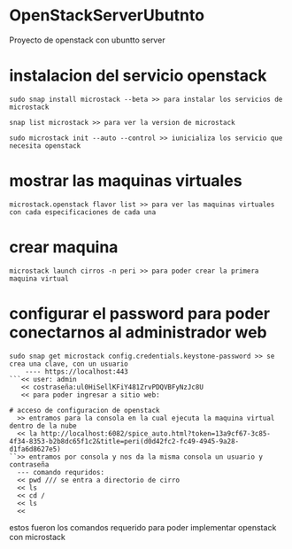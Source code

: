 
# OpenStackServerUbutnto
Proyecto de openstack con ubuntto server

# instalacion del servicio openstack
```
sudo snap install microstack --beta >> para instalar los servicios de microstack
```
```
snap list microstack >> para ver la version de microstack 
```
```
sudo microstack init --auto --control >> iunicializa los servicio que necesita openstack  
```
# mostrar las maquinas virtuales 
```
microstack.openstack flavor list >> para ver las maquinas virtuales  con cada especificaciones de cada una
```
# crear maquina 
```
microstack launch cirros -n peri >> para poder crear la primera maquina virtual
```
# configurar el password para poder conectarnos al administrador web 
```
sudo snap get microstack config.credentials.keystone-password >> se crea una clave, con un usuario
    ---- https://localhost:443
```<< user: admin
   << costraseña:ul0HiSellKFiY481ZrvPDQVBFyNzJc8U
   << para poder ingresar a sitio web: 

# acceso de configuracion de openstack
  >> entramos para la consola en la cual ejecuta la maquina virtual dentro de la nube
  << la http://localhost:6082/spice_auto.html?token=13a9cf67-3c85-4f34-8353-b2b8dc65f1c2&title=peri(d0d42fc2-fc49-4945-9a28-d1fa6d8627e5)
``>> entramos por consola y nos da la misma consola un usuario y contraseña
  --- comando requridos:
  << pwd /// se entra a directorio de cirro
  << ls
  << cd /
  << ls
  <<
```
estos fueron los comandos requerido para poder implementar openstack con microstack


